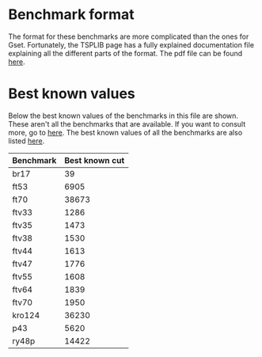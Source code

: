 # Benchmark format
The format for these benchmarks are more complicated than the ones for Gset. Fortunately, the TSPLIB page has a fully explained documentation file explaining all the different parts of the format.
The pdf file can be found [here](http://comopt.ifi.uni-heidelberg.de/software/TSPLIB95/tsp95.pdf).

# Best known values
Below the best known values of the benchmarks in this file are shown. These aren't all the benchmarks that are available. If you want to consult more, go to [here](http://comopt.ifi.uni-heidelberg.de/software/TSPLIB95/atsp/). The best known values of all the benchmarks are also listed [here](http://comopt.ifi.uni-heidelberg.de/software/TSPLIB95/ATSP.html).

| **Benchmark** | **Best known cut** |
|---------------|--------------------|
br17 |39
ft53 |6905
ft70 |38673
ftv33 |1286
ftv35 |1473
ftv38 |1530
ftv44 |1613
ftv47 |1776
ftv55 |1608
ftv64 |1839
ftv70 |1950
kro124 |36230
p43 |5620
ry48p |14422